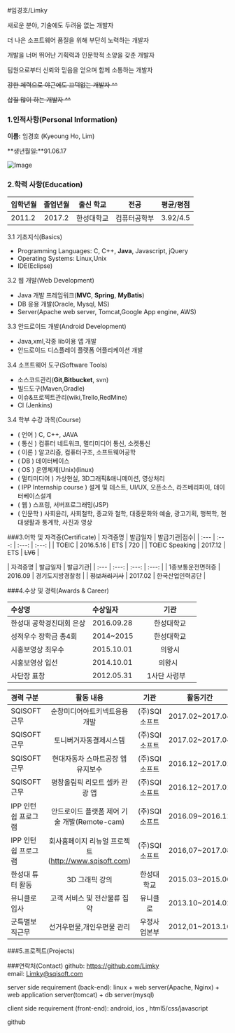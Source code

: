 #임경호/Limky

새로운 분야, 기술에도 두려움 없는 개발자

더 나은 소프트웨어 품질을 위해 부단히 노력하는 개발자  

개발을 너머 뛰어난 기획력과 인문학적 소양을 갖춘 개발자   

팀원으로부터 신뢰와 믿음을 얻으며 함께 소통하는 개발자  

~~강한 체력으로 야근에도 끄덕없는 개발자 ^^~~

~~삽질 많이 하는 개발자 ^^~~

### 1.인적사항(Personal Information)  

  **이름:** 임경호 (Kyeoung Ho, Lim)
  
  **생년월일:**91.06.17  

  ![Image](https://scontent-icn1-1.xx.fbcdn.net/v/t1.0-9/13133331_159272791137480_2076198251917202711_n.jpg?oh=c5f4f142980ebec3ef856afa9a919afe&oe=5946CDBF)
  
### 2.학력 사항(Education)  

| 입학년월 | 졸업년월 | 출신 학교 |전공 | 평균/평점 | 
| :---         |     :---:      |        :---:   |    :---:      | :---:       |  
| 2011.2 | 2017.2 | 한성대학교   |컴퓨터공학부 | 3.92/4.5 |

<!--### 3. 보유기술(Technical Skills)-->

3.1  기초지식(Basics)
* Programming Languages: C, C++, __Java__, Javascript, jQuery
* Operating Systems: Linux,Unix
* IDE(Eclipse)

3.2 웹 개발(Web Development)
* Java 개발 프레임워크(__MVC__, __Spring__, __MyBatis__)
* DB 응용 개발(Oracle, Mysql, MS)
* Server(Apache web server, Tomcat,Google App engine, AWS)

3.3 안드로이드 개발(Android Development)
* Java,xml,각종 lib이용 앱 개발
* 안드로이드 디스플레이 플랫폼 어플리케이션 개발

3.4 소프트웨어 도구(Software Tools)
* 소스코드관리(__Git__,__Bitbucket__, svn)
* 빌드도구(Maven,Gradle)
* 이슈&프로젝트관리(wiki,Trello,RedMine)
* CI (Jenkins)

3.4 학부 수강 과목(Course)
* ( 언어 ) C, C++, JAVA
* ( 통신 ) 컴퓨터 네트워크, 멀티미디어 통신, 소켓통신 
* ( 이론 ) 알고리즘, 컴퓨터구조, 소프트웨어공학 
* ( DB ) 데이터베이스
* ( OS ) 운영체제(Unix)(linux)
* ( 멀티미디어 ) 가상현실, 3D그래픽&애니메이션, 영상처리
* ( IPP Internship course ) 설계 및 테스트, UI/UX, 오픈소스, 라즈베리파이, 데이터베이스설계
* ( 웹 ) 스프링, 서버프로그래밍(JSP)
* ( 인문학 ) 사회윤리, 사회철학, 종교와 철학, 대중문화와 예술, 광고기획, 행복학, 현대생활과 통계학, 사진과 영상  


###3.어학 및 자격증(Certificate)
| 자격증명 | 발급일자  | 발급기관|점수| 
| :---         |     :---:      |     :---:   |   :---:   | 
| TOEIC | 2016.5.16 | ETS   | 720  |
|  TOEIC Speaking | 2017.12 | ETS   | ~~LV6~~  |
 
| 자격증명 | 발급일자  | 발급기관|
| :---         |     :---:      |     :---:   |   :---:   | 
| 1종보통운전면허증 | 2016.09 | 경기도지방경찰청 | 
| ~~정보처리기사~~ | 2017.02 | 한국산업인력공단 | 

###4.수상 및 경력(Awards & Career)

| 수상명 | 수상일자 | 기관 |
| :---         |     :---      |         :---:    |
| 한성대 공학경진대회 은상  |2016.09.28      | 한성대학교   |
| 성적우수 장학금 총4회  |2014~2015    | 한성대학교   |
| 시홍보영상 최우수     |2015.10.01      | 의왕시      |
| 시홍보영상 입선  |2014.10.01    | 의왕시   |
| 사단장 표창     |2012.05.31     | 1사단 사령부     |

| 경력 구분 | 활동 내용 | 기관 |활동기간 |
| :---         |     :---:      |        :---:   |    :---:      |
| SQISOFT 근무 | 순창미디어아트키넥트응용개발| (주)SQI소프트|2017.02~2017.04|
| SQISOFT 근무 | 토니버거자동결제시스템| (주)SQI소프트|2017.02~2017.04|
| SQISOFT 근무 | 현대자동차 스마트공장 앱 유지보수| (주)SQI소프트|2016.12~2017.01|
| SQISOFT 근무 | 평창올림픽 리모트 셀카 관광 앱 | (주)SQI소프트 |2016.12~2017.01  |
| IPP 인턴쉽 프로그램 | 안드로이드 플랫폼 제어 기술 개발(Remote-cam) | (주)SQI소프트 |2016.09~2016.11  |
| IPP 인턴쉽 프로그램 | 회사홈페이지 리뉴얼 프로젝트(http://www.sqisoft.com)  | (주)SQI소프트   |2016,07~2017.08  |
| 한성대 튜터 활동 | 3D 그래픽 강의  | 한성대학교     |2015.03~2015.06  |
| 유니클로 입사 | 고객 서비스 및 전산물류 집약    | 유니클로     |2013.10~2014.02  |
| 군특별보직근무| 선거우편물,개인우편물 관리 | 우정사업본부   |2012,01~2013.10  |

###5.프로젝트(Projects)


###연락처(Contact)
github: https://github.com/Limky  
email: Limky@sqisoft.com


server side requirement (back-end):
linux + web server(Apache, Nginx) + web application server(tomcat) + db server(mysql)

client side requirement (front-end):
android, ios , html5/css/javascript 

github



